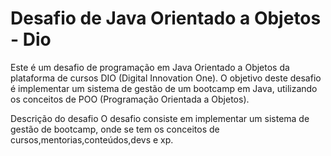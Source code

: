 # Desafio de Java Orientado a Objetos - Dio
Este é um desafio de programação em Java Orientado a Objetos da plataforma de cursos DIO (Digital Innovation One). 
O objetivo deste desafio é implementar um sistema de gestão de um bootcamp em Java, utilizando os conceitos de POO (Programação Orientada a Objetos).

Descrição do desafio
O desafio consiste em implementar um sistema de gestão de bootcamp, onde se tem os conceitos de cursos,mentorias,conteúdos,devs e xp.
